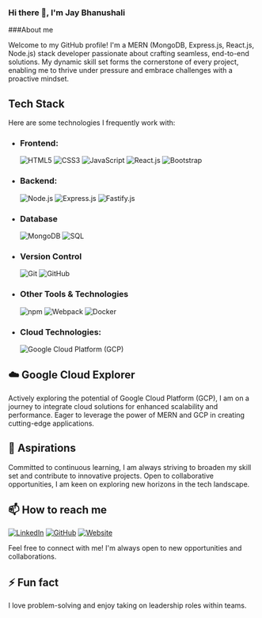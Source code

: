 ### Hi there 👋, I'm Jay Bhanushali

###About me

Welcome to my GitHub profile! I'm a MERN (MongoDB, Express.js, React.js, Node.js) stack developer passionate about crafting seamless, end-to-end solutions. My dynamic skill set forms the cornerstone of every project, enabling me to thrive under pressure and embrace challenges with a proactive mindset.

## Tech Stack

Here are some technologies I frequently work with:

- ### Frontend:
  ![HTML5](https://img.shields.io/badge/-HTML5-E34F26?logo=html5&logoColor=white)
  ![CSS3](https://img.shields.io/badge/-CSS3-1572B6?logo=css3&logoColor=white)
  ![JavaScript](https://img.shields.io/badge/-JavaScript-F7DF1E?logo=javascript&logoColor=black)
  ![React.js](https://img.shields.io/badge/-React.js-61DAFB?logo=react&logoColor=black)
  ![Bootstrap](https://img.shields.io/badge/-Bootstrap-563D7C?logo=bootstrap&logoColor=white)

- ### Backend:
  ![Node.js](https://img.shields.io/badge/-Node.js-339933?logo=node.js&logoColor=white)
  ![Express.js](https://img.shields.io/badge/-Express.js-000000?logo=express&logoColor=white)
  ![Fastify.js](https://img.shields.io/badge/-Fastify.js-000000?logo=fastify&logoColor=white)

- ### Database
  ![MongoDB](https://img.shields.io/badge/-MongoDB-47A248?logo=mongodb&logoColor=white)
  ![SQL](https://img.shields.io/badge/-SQL-4479A1?logo=postgresql&logoColor=white)

- ### Version Control
  ![Git](https://img.shields.io/badge/-Git-F05032?logo=git&logoColor=white)
  ![GitHub](https://img.shields.io/badge/-GitHub-181717?logo=github&logoColor=white)

- ### Other Tools & Technologies
  ![npm](https://img.shields.io/badge/-npm-CB3837?logo=npm&logoColor=white)
  ![Webpack](https://img.shields.io/badge/-Webpack-8DD6F9?logo=webpack&logoColor=black)
  ![Docker](https://img.shields.io/badge/-Docker-2496ED?logo=docker&logoColor=white)
  
- ### Cloud Technologies:
  ![Google Cloud Platform (GCP)](https://img.shields.io/badge/-Google_Cloud_Platform_(GCP)-4285F4?logo=google-cloud&logoColor=white)




## ☁️ Google Cloud Explorer
Actively exploring the potential of Google Cloud Platform (GCP), I am on a journey to integrate cloud solutions for enhanced scalability and performance. Eager to leverage the power of MERN and GCP in creating cutting-edge applications.

## 🚀 Aspirations
Committed to continuous learning, I am always striving to broaden my skill set and contribute to innovative projects. Open to collaborative opportunities, I am keen on exploring new horizons in the tech landscape.


## 📫 How to reach me
[![LinkedIn](https://img.shields.io/badge/-LinkedIn-0077B5?style=flat&logo=linkedin&logoColor=white)](https://www.linkedin.com/in/jay-bhanushali-4480a2244/)
[![GitHub](https://img.shields.io/badge/-GitHub-181717?style=flat&logo=github&logoColor=white)](https://github.com/jaybhanu12)
[![Website](https://img.shields.io/badge/-Website-FF5722?style=flat&logo=google-chrome&logoColor=white)](https://www.yourportfolio.com)


Feel free to connect with me! I'm always open to new opportunities and collaborations.

## ⚡ Fun fact
I love problem-solving and enjoy taking on leadership roles within teams.
